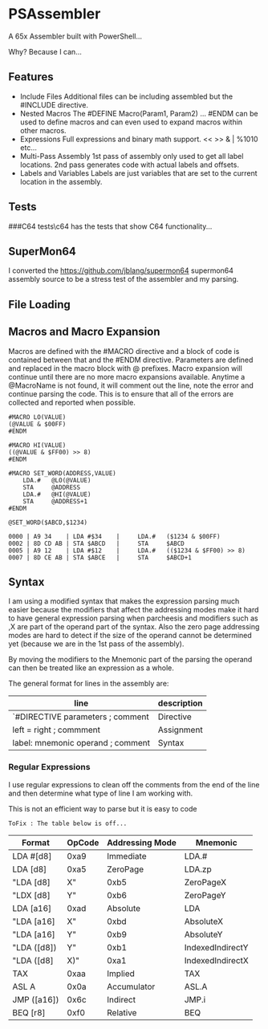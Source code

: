 # PSAssembler
A 65x Assembler built with PowerShell...

Why? Because I can...


## Features

- Include Files
Additional files can be including assembled but the #INCLUDE directive.
- Nested Macros
The #DEFINE Macro(Param1, Param2) ... #ENDM can be used to define macros and can even used to expand macros within other macros.
- Expressions
Full expressions and binary math support. << >> & | %1010 etc...
- Multi-Pass Assembly
1st pass of assembly only used to get all label locations. 2nd pass generates code with actual labels and offsets.
- Labels and Variables
Labels are just variables that are set to the current location in the assembly.

## Tests

###C64
tests\c64 has the tests that show C64 functionality...


## SuperMon64
I converted the https://github.com/jblang/supermon64 supermon64 assembly source to be a stress test of the assembler and my parsing.

## File Loading


## Macros and Macro Expansion
Macros are defined with the #MACRO directive and a block of code is contained between that and the #ENDM directive. Parameters are defined and replaced in the macro block with @ prefixes. Macro expansion will continue until there are no more macro expansions available. Anytime a @MacroName is not found, it will comment out the line, note the error and continue parsing the code. This is to ensure that all of the errors are collected and reported when possible.

```assembly
#MACRO LO(VALUE)
(@VALUE & $00FF)
#ENDM

#MACRO HI(VALUE)
((@VALUE & $FF00) >> 8)
#ENDM

#MACRO SET_WORD(ADDRESS,VALUE)
    LDA.#   @LO(@VALUE)
    STA     @ADDRESS
    LDA.#   @HI(@VALUE)
    STA     @ADDRESS+1
#ENDM

@SET_WORD($ABCD,$1234)
```
```assembly
0000 | A9 34    | LDA #$34    |     LDA.#   ($1234 & $00FF)
0002 | 8D CD AB | STA $ABCD   |     STA     $ABCD
0005 | A9 12    | LDA #$12    |     LDA.#   (($1234 & $FF00) >> 8)
0007 | 8D CE AB | STA $ABCE   |     STA     $ABCD+1
```
## Syntax
I am using a modified syntax that makes the expression parsing much easier because the modifiers that affect the addressing modes make it hard to have general expression parsing when parcheesis and modifiers such as ,X are part of the operand part of the syntax. Also the zero page addressing modes are hard to detect if the size of the operand cannot be determined yet (because we are in the 1st pass of the assembly).

By moving the modifiers to the Mnemonic part of the parsing the operand can then be treated like an expression as a whole.

The general format for lines in the assembly are:


|line|description|
|-|-|
`#DIRECTIVE parameters ; comment|Directive
left = right ; commment|Assignment
label: mnemonic operand ; comment |Syntax

### Regular Expressions
I use regular expressions to clean off the comments from the end of the line and then determine what type of line I am working with.

This is not an efficient way to parse but it is easy to code

```
ToFix : The table below is off...
```
|Format|OpCode|Addressing Mode|Mnemonic|
|---|---|---|---|
|LDA #[d8]|0xa9|Immediate|LDA.#|
|LDA [d8]|0xa5|ZeroPage|LDA.zp|
|"LDA [d8]|X"|0xb5|ZeroPageX|"LDA.zp|X"|
|"LDX [d8]|Y"|0xb6|ZeroPageY|"LDX.zp|Y"|
|LDA [a16]|0xad|Absolute|LDA|
|"LDA [a16]|X"|0xbd|AbsoluteX|"LDA|X"|
|"LDA [a16]|Y"|0xb9|AbsoluteY|"LDA|Y"|
|"LDA ([d8])|Y"|0xb1|IndexedIndirectY|"LDA.i|Y"|
|"LDA ([d8]|X)"|0xa1|IndexedIndirectX|"LDA.i|X"|
|TAX|0xaa|Implied|TAX|
|ASL A|0x0a|Accumulator|ASL.A|
|JMP ([a16])|0x6c|Indirect|JMP.i|
|BEQ [r8]|0xf0|Relative|BEQ|

